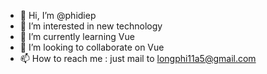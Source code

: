 - 👋 Hi, I’m @phidiep
- 👀 I’m interested in new technology
- 🌱 I’m currently learning Vue
- 💞️ I’m looking to collaborate on Vue
- 📫 How to reach me : just mail to longphi11a5@gmail.com

<!---
phidiep/phidiep is a ✨ special ✨ repository because its `README.md` (this file) appears on your GitHub profile.
You can click the Preview link to take a look at your changes.
--->
